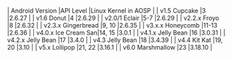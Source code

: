 | Android Version     |API Level  |Linux Kernel in AOSP |
| v1.5   Cupcake      |3          |2.6.27               |
| v1.6   Donut        |4          |2.6.29               |
| v2.0/1 Eclair       |5-7        |2.6.29               |
| v2.2.x Froyo        |8          |2.6.32               |
| v2.3.x Gingerbread  |9, 10      |2.6.35               |
| v3.x.x Honeycomb    |11-13      |2.6.36               |
| v4.0.x Ice Cream San|14, 15     |3.0.1                |
| v4.1.x Jelly Bean   |16         |3.0.31               |
| v4.2.x Jelly Bean   |17         |3.4.0                |
| v4.3   Jelly Bean   |18         |3.4.39               |
| v4.4   Kit Kat      |19, 20     |3.10                 |
| v5.x   Lollipop     |21, 22     |3.16.1               |
| v6.0   Marshmallow  |23         |3.18.10              |
